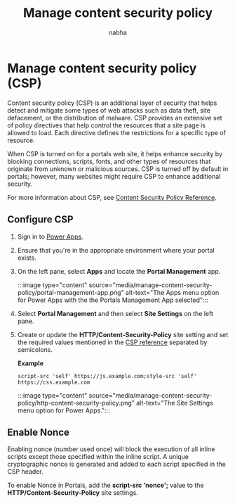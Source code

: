 ﻿---
title: Manage content security policy
description: Learn how to manage content security policy
author: nabha

ms.topic: conceptual
ms.custom: 
ms.date: 03/08/2022
ms.subservice: portals
ms.author: nabha
ms.reviewer: ndoelman
contributors:
    - nickdoelman
    - nageshbhat-msft
    - ProfessorKendrick
---

# Manage content security policy (CSP)

Content security policy (CSP) is an additional layer of security that helps detect and mitigate some types of web attacks such as data theft, site defacement, or the distribution of malware. CSP provides an extensive set of policy directives that help control the resources that a site page is allowed to load. Each directive defines the restrictions for a specific type of resource.

When CSP is turned on for a portals web site, it helps enhance security by blocking connections, scripts, fonts, and other types of resources that originate from unknown or malicious sources. CSP is turned off by default in portals; however, many websites might require CSP to enhance additional security.

For more information about CSP, see [Content Security Policy Reference](https://content-security-policy.com/).

## Configure CSP

1. Sign in to [Power Apps](https://make.powerapps.com).

1. Ensure that you're in the appropriate environment where your portal exists.

1. On the left pane, select **Apps** and locate the **Portal Management** app.

    :::image type="content" source="media/manage-content-security-policy/portal-management-app.png" alt-text="The Apps menu option for Power Apps with the the Portals Management App selected":::

1. Select **Portal Management** and then select **Site Settings** on the left pane.

1. Create or update the **HTTP/Content-Security-Policy** site setting and set the required values mentioned in the [CSP reference](https://content-security-policy.com/) separated by semicolons.

    **Example**

    `script-src 'self' https://js.example.com;style-src 'self' https://css.example.com`

    :::image type="content" source="media/manage-content-security-policy/http-content-security-policy.png" alt-text="The Site Settings menu option for Power Apps.":::

## Enable Nonce

Enabling nonce (number used once) will block the execution of all inline scripts except those specified within the inline script. A unique cryptographic nonce is generated and added to each script specified in the CSP header.

To enable Nonce in Portals, add the **script-src 'nonce';** value to the **HTTP/Content-Security-Policy** site settings.
